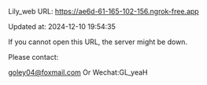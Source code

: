 Lily_web URL: https://ae6d-61-165-102-156.ngrok-free.app

Updated at: 2024-12-10 19:54:35

If you cannot open this URL, the server might be down.

Please contact: 

goley04@foxmail.com Or Wechat:GL_yeaH